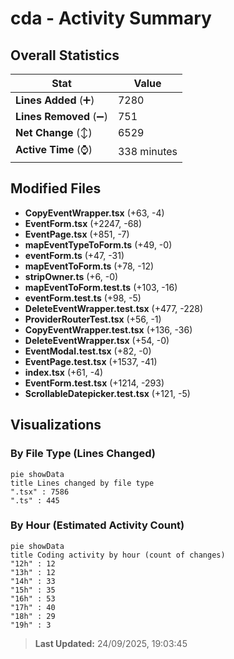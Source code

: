 # cda - Activity Summary 

## Overall Statistics

| Stat                   | Value                                                             |
| ---------------------- | ----------------------------------------------------------------- |
| **Lines Added** (➕)   | 7280                                          |
| **Lines Removed** (➖) | 751                                        |
| **Net Change** (↕)    | 6529                |
| **Active Time** (⌚)   | 338 minutes |


## Modified Files
- **CopyEventWrapper.tsx** (+63, -4)
- **EventForm.tsx** (+2247, -68)
- **EventPage.tsx** (+851, -7)
- **mapEventTypeToForm.ts** (+49, -0)
- **eventForm.ts** (+47, -31)
- **mapEventToForm.ts** (+78, -12)
- **stripOwner.ts** (+6, -0)
- **mapEventToForm.test.ts** (+103, -16)
- **eventForm.test.ts** (+98, -5)
- **DeleteEventWrapper.test.tsx** (+477, -228)
- **ProviderRouterTest.tsx** (+56, -1)
- **CopyEventWrapper.test.tsx** (+136, -36)
- **DeleteEventWrapper.tsx** (+54, -0)
- **EventModal.test.tsx** (+82, -0)
- **EventPage.test.tsx** (+1537, -41)
- **index.tsx** (+61, -4)
- **EventForm.test.tsx** (+1214, -293)
- **ScrollableDatepicker.test.tsx** (+121, -5)

## Visualizations

### By File Type (Lines Changed)

```mermaid
pie showData
title Lines changed by file type
".tsx" : 7586
".ts" : 445
```

### By Hour (Estimated Activity Count)

```mermaid
pie showData
title Coding activity by hour (count of changes)
"12h" : 12
"13h" : 12
"14h" : 33
"15h" : 35
"16h" : 53
"17h" : 40
"18h" : 29
"19h" : 3
```


> **Last Updated:** 24/09/2025, 19:03:45